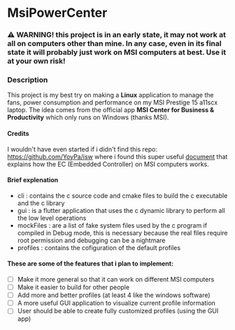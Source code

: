 # MsiPowerCenter
### :warning: **WARNING!** this project is in an early state, it may not work at all on computers other than mine. In any case, even in its final state it will probably just work on MSI computers at best. Use it at your own risk!

### Description
This project is my best try on making a **Linux** application to manage the fans, power consumption and performance on my MSI Prestige 15 a11scx laptop. The idea comes from the official app **MSI Center for Business & Productivity** which only runs on Windows (thanks MSI). 

#### Credits
I wouldn't have even started if i didn't find this repo: https://github.com/YoyPa/isw where i found this super useful [document](https://github.com/YoyPa/isw/blob/master/wiki/msi%20ec.pdf) that explains how the EC (Embedded Controller) on MSI computers works. 

#### Brief explenation
- cli : contains the c source code and cmake files to build the c executable and the c library
- gui : is a flutter application that uses the c dynamic library to perform all the low level operations
- mockFiles : are a list of fake system files used by the c program if compiled in Debug mode, this is necessary because the real files require root permission and debugging can be a nightmare
- profiles : contains the cofiguration of the default profiles

#### These are some of the features that i plan to implement:
- [ ] Make it more general so that it can work on different MSI computers
- [ ] Make it easier to build for other people
- [ ] Add more and better profiles (at least 4 like the windows software)
- [ ] A more useful GUI application to visualize current profile information
- [ ] User should be able to create fully customized profiles (using the GUI app)
